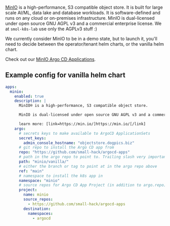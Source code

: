 [MinIO](https://min.io/) is a high-performance, S3 compatible object store. It is built for large scale AI/ML, data lake and database workloads. It is software-defined and runs on any cloud or on-premises infrastructure. MinIO is dual-licensed under open source GNU AGPL v3 and a commercial enterprise license. We at `smol-k8s-lab` use only the AGPLv3 stuff :)

We currently consider MinIO to be in a demo state, but to launch it, you'll need to decide between the operator/tenant helm charts, or the vanilla helm chart.

Check out our [MinIO Argo CD Applications](https://github.com/small-hack/argocd-apps/tree/main/minio).

## Example config for vanilla helm chart

```yaml
apps:
  minio:
    enabled: true
    description: |
      MinIO®️ is a high-performance, S3 compatible object store.

      MinIO is dual-licensed under open source GNU AGPL v3 and a commercial enterprise license.

      learn more: [link=https://min.io/]https://min.io/[/link]
    argo:
      # secrets keys to make available to ArgoCD ApplicationSets
      secret_keys:
        admin_console_hostname: "objectstore.dogpics.biz"
      # git repo to install the Argo CD app from
      repo: "https://github.com/small-hack/argocd-apps"
      # path in the argo repo to point to. Trailing slash very important!
      path: "minio/vanilla/"
      # either the branch or tag to point at in the argo repo above
      ref: "main"
      # namespace to install the k8s app in
      namespace: "minio"
      # source repos for Argo CD App Project (in addition to argo.repo)
      project:
        name: minio
        source_repos:
          - https://github.com/small-hack/argocd-apps
        destination:
          namespaces:
            - argocd
```
